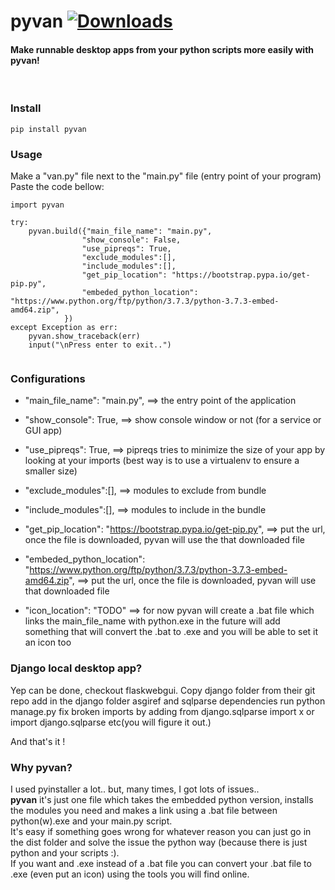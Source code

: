 # pyvan [![Downloads](https://pepy.tech/badge/pyvan)](https://pepy.tech/project/pyvan)
#### Make runnable desktop apps from your python scripts more easily with pyvan!

<br>

### Install
```
pip install pyvan
```
### Usage

Make a "van.py" file next to the "main.py" file (entry point of your program) 
<br>
Paste the code bellow:

```
import pyvan 

try:
    pyvan.build({"main_file_name": "main.py", 
                "show_console": False,
                "use_pipreqs": True,
                "exclude_modules":[],
                "include_modules":[],
                "get_pip_location": "https://bootstrap.pypa.io/get-pip.py",
                "embeded_python_location": "https://www.python.org/ftp/python/3.7.3/python-3.7.3-embed-amd64.zip",   
            })
except Exception as err:
    pyvan.show_traceback(err)
    input("\nPress enter to exit..")
 
```

### Configurations

* "main_file_name": "main.py", ==> the entry point of the application

* "show_console": True,        ==> show console window or not (for a service or GUI app)

* "use_pipreqs": True,         ==> pipreqs tries to minimize the size of your app by looking at your imports 
                                (best way is to use a virtualenv to ensure a smaller size)

* "exclude_modules":[],        ==> modules to exclude from bundle 

* "include_modules":[],        ==> modules to include in the bundle

* "get_pip_location": "https://bootstrap.pypa.io/get-pip.py", ==> put the url, once the file is downloaded, pyvan will use the that downloaded file

* "embeded_python_location": "https://www.python.org/ftp/python/3.7.3/python-3.7.3-embed-amd64.zip",  ==> put the url, once the file is downloaded, pyvan will use that downloaded file

* "icon_location": "TODO" ==> for now pyvan will create a .bat file which links the main_file_name with python.exe
                            in the future will add something that will convert the .bat to .exe and you will be able to set it an icon too

### Django local desktop app?
Yep can be done, checkout flaskwebgui.
Copy django folder from their git repo add in the django folder asgiref and sqlparse dependencies run python manage.py fix broken imports by adding from django.sqlparse import x or import django.sqlparse etc(you will figure it out.)

And that's it !



### Why pyvan?

I used pyinstaller a lot.. but, many times, I got lots of issues.. 
<br>
**pyvan** it's just one file which takes the embedded python version, installs the modules you need and makes a link using a .bat file between python(w).exe and your main.py script.
<br>
It's easy if something goes wrong for whatever reason you can just go in the dist folder and solve the issue the python way (because there is just python and your scripts :).
<br>
If you want and .exe instead of a .bat file you can convert your .bat file to .exe (even put an icon) using the tools you will find online.

















